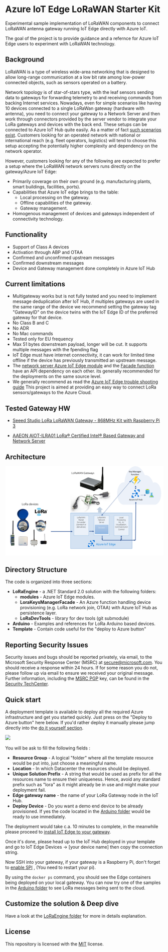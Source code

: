 # Azure IoT Edge LoRaWAN Starter Kit

Experimental sample implementation of LoRaWAN components to connect LoRaWAN antenna gateway running IoT Edge directly with Azure IoT.

The goal of the project is to provide guidance and a refernce for Azure IoT Edge users to experiment with LoRaWAN technology.

## Background

LoRaWAN is a type of wireless wide-area networking that is designed to allow long-range communication at a low bit rate among low-power connected objects, such as sensors operated on a battery.

Network topology is of star-of-stars type, with the leaf sensors sending data to gateways for forwarding telemetry to and receiving commands from backing Internet services. Nowadays, even for simple scenarios like having 10 devices connected to a single LoRaWan gateway (hardware with antenna), you need to connect your gateway to a Network Server and then work through connectors provided by the server vendor to integrate your LoRa gateways and devices with the back end. These setups can be connected to Azure IoT Hub quite easily. As a matter of fact [such scenarios exist](https://github.com/loriot/AzureSolutionTemplate). Customers looking for an operated network with national or international reach (e.g. fleet operators, logistics) will tend to choose this setup accepting the potentially higher complexity and dependency on the network operator.

However, customers looking for any of the following are expected to prefer a setup where the LoRaWAN network servers runs directly on the gateway/Azure IoT Edge:

- Primarily coverage on their own ground (e.g. manufacturing plants, smart buildings, facilities, ports).
- Capabilities that Azure IoT edge brings to the table:
  - Local processing on the gateway.
  - Offline capabilities of the gateway.
  - Gateway management.
- Homogenous management of devices and gateways independent of connectivity technology.

## Functionality

- Support of Class A devices
- Activation through ABP and OTAA
- Confirmed and unconfirmed upstream messages
- Confirmed downstream messages
- Device and Gateway management done completely in Azure IoT Hub

## Current limitations

- Multigateway works but is not fully tested and you need to implement message deduplication after IoT Hub, if multiples gateways are used in the same range of the device we recommend setting the gateway tag "GatewayID" on the device twins with the IoT Edge ID of the preferred gateway for that device.
- No Class B and C
- No ADR
- No Mac commands
- Tested only for EU frequency
- Max 51 bytes downstream payload, longer will be cut. It supports multiple messages with the fpending flag
- IoT Edge must have internet connectivity, it can work for limited time offline if the device has previously transmitted an upstream message.
- The [network server Azure IoT Edge module](/LoRaEngine/modules/LoRaWanNetworkSrvModule) and the [Facade function](/LoRaEngine/LoraKeysManagerFacade) have an API dependency on each other. its generally recommended for the deployments on the same source level.
- We generally recommend as read the [Azure IoT Edge trouble shooting guide](https://docs.microsoft.com/en-us/azure/iot-edge/troubleshoot)
  This project is aimed at providing an easy way to connect LoRa sensors/gateways to the Azure Cloud.

## Tested Gateway HW

- [Seeed Studio LoRa LoRaWAN Gateway - 868MHz Kit with Raspberry Pi 3](https://www.seeedstudio.com/LoRa-LoRaWAN-Gateway-868MHz-Kit-with-Raspberry-Pi-3-p-2823.html)

- [AAEON AIOT-ILRA01 LoRa® Certified Intel® Based Gateway and Network Server](https://www.aaeon.com/en/p/intel-lora-gateway-system-server)

## Architecture

![Architecture](pictures/EdgeArchitecture.png)

## Directory Structure

The code is organized into three sections:

- **LoRaEngine** - a .NET Standard 2.0 solution with the following folders:
  - **modules** - Azure IoT Edge modules.
  - **LoraKeysManagerFacade** - An Azure function handling device provisioning (e.g. LoRa network join, OTAA) with Azure IoT Hub as persistence layer.
  - **LoRaDevTools** - library for dev tools (git submodule)
- **Arduino** - Examples and references for LoRa Arduino based devices.
- **Template** - Contain code useful for the "deploy to Azure button"

## Reporting Security Issues

Security issues and bugs should be reported privately, via email, to the Microsoft Security
Response Center (MSRC) at [secure@microsoft.com](mailto:secure@microsoft.com). You should
receive a response within 24 hours. If for some reason you do not, please follow up via
email to ensure we received your original message. Further information, including the
[MSRC PGP](https://technet.microsoft.com/en-us/security/dn606155) key, can be found in
the [Security TechCenter](https://technet.microsoft.com/en-us/security/default).

## Quick start

A deployment template is available to deploy all the required Azure infrastructure and get you started quickly. Just press on the "Deploy to Azure button" here below.
If you'd rather deploy it manually please jump directly into the [do it yourself section](/LoRaEngine).

<a href="https://portal.azure.com/#create/Microsoft.Template/uri/https%3A%2F%2Fraw.githubusercontent.com%2FSkraelinger%2FAzureIoT_LoRaWan_StarterKit%2Fmaster%2FTemplate%2Fazuredeploy.json" target="_blank">
    <img src="http://azuredeploy.net/deploybutton.png"/>
</a>

You will be ask to fill the following fields :

- **Resource Group** - A logical "folder" where all the template resource would be put into, just choose a meaningful name.
- **Location** - In which Datacenter the resources should be deployed.
- **Unique Solution Prefix** - A string that would be used as prefix for all the resources name to ensure their uniqueness. Hence, avoid any standard prefix such as "lora" as it might already be in use and might make your deployment fail.
- **Edge gateway name** - the name of your LoRa Gateway node in the IoT Hub.
- **Deploy Device** - Do you want a demo end device to be already provisioned. If yes the code located in the [Arduino folder](/Arduino) would be ready to use immediately.

The deployment would take c.a. 10 minutes to complete, in the meanwhile please proceed to [install IoT Edge to your gateway](https://docs.microsoft.com/en-us/azure/iot-edge/how-to-install-iot-edge-linux-arm).

Once it's done, please head up to the IoT Hub deployed in your template and go to IoT Edge Devices -> [your device name] then copy the connection string.

Now SSH into your gateway, if your gateway is a Raspberry Pi, don't forget to [enable SPI](https://www.makeuseof.com/tag/enable-spi-i2c-raspberry-pi/) , (You need to restart your pi).

By using the `docker ps` command, you should see the Edge containers being deployed on your local gateway. You can now try one of the samples in the [Arduino folder](/Arduino) to see LoRa messages being sent to the cloud.

## Customize the solution & Deep dive

Have a look at the [LoRaEngine folder](/LoRaEngine) for more in details explanation.

## License

This repository is licensed with the [MIT](LICENSE) license.

